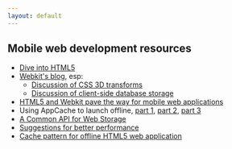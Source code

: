```yaml
---
layout: default
---
```


## Mobile web development resources

* [Dive into HTML5](http://diveintohtml5.info/)
* [Webkit's blog](http://www.webkit.org/blog), esp:
  * [Discussion of CSS 3D transforms](http://www.webkit.org/blog/386/3d-transforms/)
  * [Discussion of client-side database storage](http://www.webkit.org/blog/126/webkit-does-html5-client-side-database-storage/)
* [HTML5 and Webkit pave the way for mobile web applications](http://googlecode.blogspot.com/2009/04/html5-and-webkit-pave-way-for-mobile.html)
* Using AppCache to launch offline, [part 1](http://googlecode.blogspot.com/2009/04/gmail-for-mobile-html5-series-using.html), [part 2](http://googlecode.blogspot.com/2009/05/gmail-for-mobile-html5-series-part-2.html), [part 3](http://googlecode.blogspot.com/2009/05/gmail-for-mobile-html5-series-part-3.html)
* [A Common API for Web Storage](http://googlecode.blogspot.com/2009/05/gmail-for-mobile-html5-series-common.html)
* [Suggestions for better performance](http://googlecode.blogspot.com/2009/06/gmail-for-mobile-html5-series.html)
* [Cache pattern for offline HTML5 web application](http://googlecode.blogspot.com/2009/06/gmail-for-mobile-html5-series-cache.html)